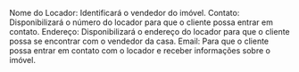 Nome do Locador: Identificará o vendedor do imóvel.
Contato: Disponibilizará o número do locador para que o cliente possa entrar em contato.
Endereço: Disponibilizará o endereço do locador para que o cliente possa se encontrar com o vendedor da casa.
Email: Para que o cliente possa entrar em contato com o locador e receber informações sobre o imóvel.
